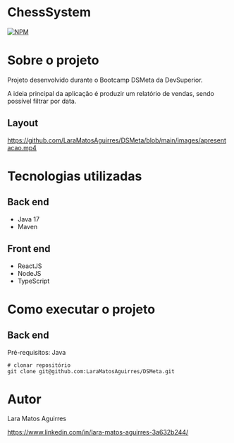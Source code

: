 # ChessSystem

[![NPM](https://img.shields.io/npm/l/react)](https://github.com/LaraMatosAguirres/DSMeta/blob/main/LICENSE) 

# Sobre o projeto

Projeto desenvolvido durante o Bootcamp DSMeta da DevSuperior.

A ideia principal da aplicação é produzir um relatório de vendas, sendo possível filtrar por data. 

## Layout 

https://github.com/LaraMatosAguirres/DSMeta/blob/main/images/apresentacao.mp4

# Tecnologias utilizadas

## Back end

- Java 17
- Maven

## Front end

- ReactJS
- NodeJS
- TypeScript

# Como executar o projeto

## Back end

Pré-requisitos: Java 

```
# clonar repositório
git clone git@github.com:LaraMatosAguirres/DSMeta.git

```

# Autor

Lara Matos Aguirres

https://www.linkedin.com/in/lara-matos-aguirres-3a632b244/
